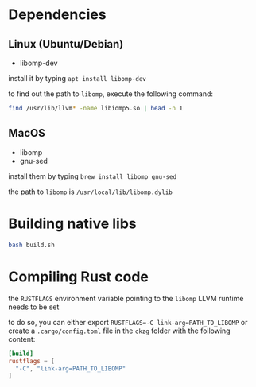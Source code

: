 # Dependencies

## Linux (Ubuntu/Debian)

- libomp-dev

install it by typing `apt install libomp-dev`

to find out the path to `libomp`, execute the following command:

```bash
find /usr/lib/llvm* -name libiomp5.so | head -n 1
```

## MacOS

- libomp
- gnu-sed

install them by typing `brew install libomp gnu-sed`

the path to `libomp` is `/usr/local/lib/libomp.dylib`

# Building native libs

```bash
bash build.sh
```

# Compiling Rust code

the `RUSTFLAGS` environment variable pointing to the `libomp` LLVM runtime needs to be set

to do so, you can either export `RUSTFLAGS=-C link-arg=PATH_TO_LIBOMP` or create  a `.cargo/config.toml` file in the `ckzg` folder with the following content:

```toml
[build]
rustflags = [
  "-C", "link-arg=PATH_TO_LIBOMP"
]
```
